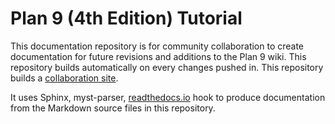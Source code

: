 Plan 9 (4th Edition) Tutorial
=============================
This documentation repository is for community collaboration to create documentation for future revisions and additions to the Plan 9 wiki. This repository builds automatically on every changes pushed in. This repository builds a [collaboration site](http://plan9-4th-edition-tutorial.rtfd.io/).

It uses Sphinx, myst-parser, [readthedocs.io](https://readthedocs.io) hook to produce documentation from the Markdown source files in this repository.
